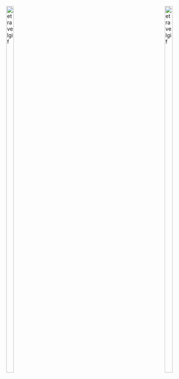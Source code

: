 
<p style="float: left;"><img width=50% src="https://github.com/plonk-jpeg/etravel/blob/main/ressources-etravel/etravel-desktop.gif"alt="etravelgif"/></p>

<p style="float: right;"><img width=50% src="https://github.com/plonk-jpeg/etravel/blob/main/ressources-etravel/etravel-urlfeature.gif" alt="etravelgif"/></p>


